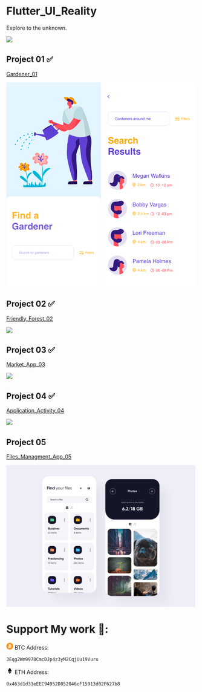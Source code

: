 # Flutter_UI_Reality

Explore to the unknown.

<img src="https://github.com/kelvin147789/Machine_Learning_Path/blob/master/Lessons/02_Cube%20Wave%20by%20Bees%20and%20Bombs/02_Cube_Wave_by_Bees_and_Bombs.gif">




<h2> Project 01 ✅   </h2> 

  <a href="https://github.com/kelvin147789/Flutter_UI_Reality/tree/master/gardener_01">Gardener_01 </a>
  
  <img src="gardener_01/design/homepage.png" width="250">  <img src="gardener_01/design/search.png" width="250">   
  
  
  
<h2> Project 02 ✅  </h2>  

  <a href="https://github.com/kelvin147789/Flutter_UI_Reality/tree/master/friendly_forest_02">Friendly_Forest_02 </a>
  
  <img src="friendly_forest_02/process/day8.gif" width="500" > 
  
  
  
<h2> Project 03 ✅ </h2> 

  <a href="https://github.com/kelvin147789/Flutter_UI_Reality/tree/master/market_app_03">Market_App_03 </a>
  
  <img src="market_app_03/process/work.gif" width="500" > 
  
  
  <h2> Project 04 ✅  </h2> 

  <a href="https://github.com/kelvin147789/Flutter_UI_Reality/tree/master/mobile_application_activity_04">Application_Activity_04 </a>
  
  <img src="mobile_application_activity_04/process/day12.gif" width="500" > 
  
   <h2> Project 05   </h2> 

  <a href="https://github.com/kelvin147789/Flutter-UI-Reality/tree/master/files_management_app_05">Files_Managment_App_05 </a>
  
  <img src="files_management_app_05/design/file_management_app.png" width="500" > 
  
  
  






   


# Support My work 🦄:

 <img src= "images/bitcoin.png" width="18">    BTC Address:
 
    3Eqg2Wm9978CmcDJp4z3yM2CqjUu19Vuru
    
 <img src= "images/ethereum.png" width="18">    ETH Address:
 
    0x463d1d31eEEC94952D852046cF15913d02F627b8

    
